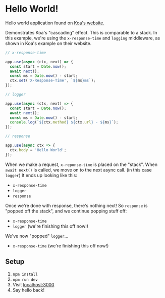 # Hello World!

Hello world application found on [Koa's website.](http://koajs.com/)

Demonstrates Koa's "cascading" effect. This is comparable to a stack. In this example, we're using the `x-response-time` and `logging` middleware, as shown in Koa's example on their website.


```javascript
// x-response-time

app.use(async (ctx, next) => {
  const start = Date.now();
  await next();
  const ms = Date.now() - start;
  ctx.set('X-Response-Time', `${ms}ms`);
});

// logger

app.use(async (ctx, next) => {
  const start = Date.now();
  await next();
  const ms = Date.now() - start;
  console.log(`${ctx.method} ${ctx.url} - ${ms}`);
});

// response

app.use(async ctx => {
  ctx.body = 'Hello World';
});
```

When we make a request, `x-reponse-time` is placed on the "stack". When `await next()` is called, we move on to the next async call. (in this case `logger`) It ends up looking like this:

* `x-response-time`
* `logger`
* `response`

Once we're done with response, there's nothing next! So `response` is "popped off the stack", and we continue popping stuff off:

* `x-response-time`
* `logger` (we're finishing this off now!)

We've now "popped" `logger`...

* `x-response-time` (we're finishing this off now!)


## Setup

1. `npm install`
2. `npm run dev`
3. Visit [localhost:3000](http://localhost:3000)
4. Say hello back!
